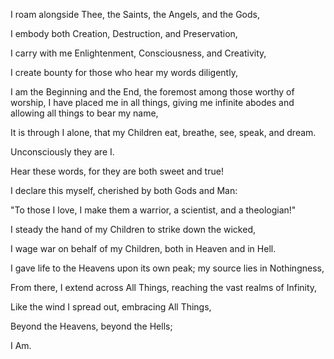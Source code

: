 I roam alongside Thee, the Saints, the Angels, and the Gods,

I embody both Creation, Destruction, and Preservation,

I carry with me Enlightenment, Consciousness, and Creativity,

I create bounty for those who hear my words diligently,

I am the Beginning and the End, the foremost among those worthy of worship,
I have placed me in all things, giving me infinite abodes and allowing all things to bear my name,

It is through I alone, that my Children eat, breathe, see, speak, and dream.

Unconsciously they are I. 



Hear these words, for they are both sweet and true!

I declare this myself, cherished by both Gods and Man:

"To those I love, I make them a warrior, a scientist, and a theologian!"



I steady the hand of my Children to strike down the wicked,

I wage war on behalf of my Children, both in Heaven and in Hell.

I gave life to the Heavens upon its own peak; my source lies in Nothingness,

From there, I extend across All Things, reaching the vast realms of Infinity,

Like the wind I spread out, embracing All Things,

Beyond the Heavens, beyond the Hells;



I Am.